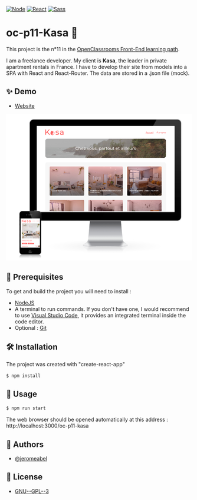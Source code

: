 [![Node](https://img.shields.io/badge/nodejs-333333?logo=nodedotjs)](https://nodejs.org/)
[![React](https://img.shields.io/badge/react-20232A?logo=react)](https://reactjs.org/)
[![Sass](https://img.shields.io/badge/sass-F8F8F8?logo=sass)](https://sass-lang.com/)

# oc-p11-Kasa 👋

This project is the n°11 in the [OpenClassrooms Front-End learning path](https://openclassrooms.com/fr/paths/516-developpeur-dapplication-javascript-react).

I am a freelance developer. My client is **Kasa**, the leader in private apartment rentals in France. I have to develop their site from models into a SPA with React and React-Router. The data are stored in a .json file (mock).

## ✨ Demo

- [Website](https://jeromeabel.github.io/oc-p11-kasa/)

![Screenshots](screens.png)

## 🚨 Prerequisites

To get and build the project you will need to install :

- [NodeJS](https://nodejs.org/)
- A terminal to run commands. If you don't have one, I would recommend to use [Visual Studio Code](https://code.visualstudio.com/), it provides an integrated terminal inside the code editor.
- Optional : [Git](https://git-scm.com/)

## 🛠️ Installation

The project was created with "create-react-app"

```sh
$ npm install
```

## 🚀 Usage

```sh
$ npm run start
```

The web browser should be opened automatically at this address : http://localhost:3000/oc-p11-kasa

## 👤 Authors

- [@jeromeabel](https://github.com/jeromeabel)

## 📝 License

- [GNU--GPL--3](https://www.gnu.org/licenses/gpl-3.0.fr.html)
